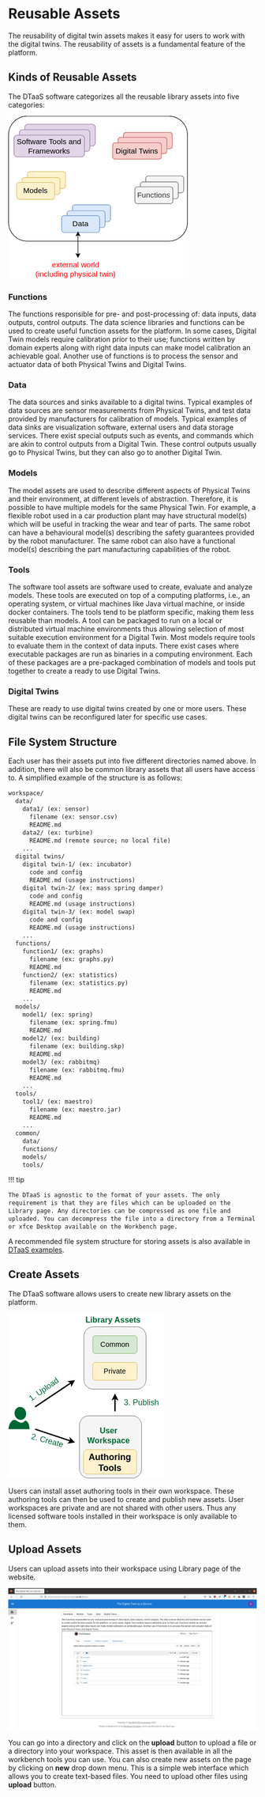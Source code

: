 # Reusable Assets

The reusability of digital twin assets makes it easy for users to work with the digital twins. The reusability of assets is a fundamental feature of the platform.

## Kinds of Reusable Assets

The DTaaS software categorizes all the reusable library assets into five categories:

![Categories of Library Assets](library-assets.png)


### Functions

The functions responsible for pre- and post-processing of: data inputs, data outputs, control outputs. The data science libraries and functions can be used to create useful function assets for the platform.
In some cases, Digital Twin models require calibration prior to their use; functions written by domain experts along with right data inputs can make model calibration an achievable goal. Another use of functions is to process the sensor and actuator data of both Physical Twins and Digital Twins.

### Data

The data sources and sinks available to a digital twins. Typical examples of data sources are sensor measurements from  Physical Twins, and test data provided by manufacturers for calibration of models. Typical examples of data sinks are visualization software, external users and data storage services. There exist special outputs such as events, and commands which are akin to control outputs from a Digital Twin. These control outputs usually go to Physical Twins, but they can also go to another Digital Twin.

### Models

The model assets are used to describe different aspects of Physical Twins and their environment, at different levels of abstraction. Therefore, it is possible to have multiple models for the same Physical Twin. For example, a flexible robot used in a car production plant may have structural model(s) which will be useful in tracking the wear and tear of parts. The same robot can have a behavioural model(s) describing the safety guarantees provided by the robot manufacturer. The same robot can also have a functional model(s) describing the part manufacturing capabilities of the robot.

### Tools

The software tool assets are software used to create, evaluate and analyze models. These tools are executed on top of a computing platforms, i.e., an operating system, or virtual machines like Java virtual machine, or inside docker containers. The tools tend to be platform specific, making them less reusable than models. 
A tool can be packaged to run on a local or distributed virtual machine environments thus allowing selection of most suitable execution environment for a Digital Twin. 
Most models require tools to evaluate them in the context of data inputs. 
There exist cases where executable packages are run as binaries in a computing environment. Each of these packages are a pre-packaged combination of models and tools put together to create a ready to use Digital Twins.

### Digital Twins

These are ready to use digital twins created by one or more users. These digital twins can be reconfigured later for specific use cases.

## File System Structure

Each user has their assets put into five different directories named above. In addition, there will also be common library assets that all users have access to. A simplified example of the structure is as follows:

```text
workspace/
  data/
    data1/ (ex: sensor)
      filename (ex: sensor.csv)
      README.md
    data2/ (ex: turbine)
      README.md (remote source; no local file)
    ...
  digital twins/
    digital twin-1/ (ex: incubator)
      code and config
      README.md (usage instructions)
    digital twin-2/ (ex: mass spring damper)
      code and config
      README.md (usage instructions)
    digital twin-3/ (ex: model swap)
      code and config
      README.md (usage instructions)
    ...
  functions/
    function1/ (ex: graphs)
      filename (ex: graphs.py)
      README.md
    function2/ (ex: statistics)
      filename (ex: statistics.py)
      README.md
    ...
  models/
    model1/ (ex: spring)
      filename (ex: spring.fmu)
      README.md
    model2/ (ex: building)
      filename (ex: building.skp)
      README.md
    model3/ (ex: rabbitmq)
      filename (ex: rabbitmq.fmu)
      README.md
    ...
  tools/
    tool1/ (ex: maestro)
      filename (ex: maestro.jar)
      README.md
    ...
  common/
    data/
    functions/
    models/
    tools/
```

!!! tip

    The DTaaS is agnostic to the format of your assets. The only requirement is that they are files which can be uploaded on the Library page. Any directories can be compressed as one file and uploaded. You can decompress the file into a directory from a Terminal or xfce Desktop available on the Workbench page.

A recommended file system structure for storing assets is also available in [DTaaS examples](https://github.com/INTO-CPS-Association/DTaaS-examples).

## Create Assets

The DTaaS software allows users to create new library assets on the platform.

![Create Library Assets](author.png)

Users can install asset authoring tools in their own workspace. These authoring tools can then be used to create and publish new assets. User workspaces are private and are not shared with other users. Thus any licensed software tools installed in their workspace is only available to them.

## Upload Assets

Users can upload assets into their workspace using Library page of the website.

![Library Page](../../website/library.png)

You can go into a directory and click on the **upload** button to upload a file or a directory into your workspace. This asset is then available in all the workbench tools you can use. You can also create new assets on the page by clicking on **new** drop down menu. This is a simple web interface which allows you to create text-based files. You need to upload other files using **upload** button.
